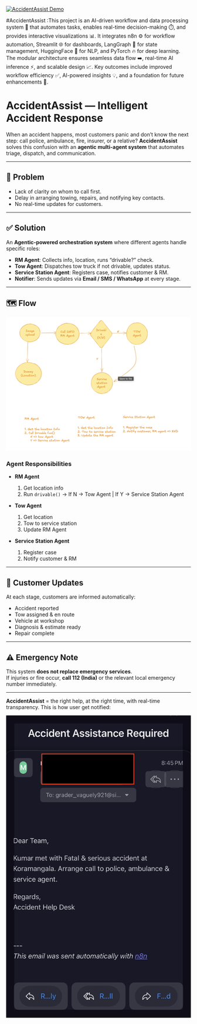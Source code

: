 [![AccidentAssist Demo](https://img.loom.com/v1/thumbnails/d981e74b860c4f1f95abf79abfbc2000?sid=d5e325f1-4ed6-4c35-8730-dc0249d23026)](https://www.loom.com/share/d981e74b860c4f1f95abf79abfbc2000?sid=d5e325f1-4ed6-4c35-8730-dc0249d23026)

#AccidentAssist :This project is an AI-driven workflow and data processing system 🤖 that automates tasks, enables real-time decision-making ⏱️, and provides interactive visualizations 📊. It integrates n8n ⚙️ for workflow automation, Streamlit 🌐 for dashboards, LangGraph 🔗 for state management, HuggingFace 🧠 for NLP, and PyTorch 🔥 for deep learning. The modular architecture ensures seamless data flow ➡️, real-time AI inference ⚡, and scalable design 📈. Key outcomes include improved workflow efficiency ✅, AI-powered insights 💡, and a foundation for future enhancements 🚀.
# AccidentAssist — Intelligent Accident Response

When an accident happens, most customers panic and don’t know the next step: call police, ambulance, fire, insurer, or a relative? **AccidentAssist** solves this confusion with an **agentic multi-agent system** that automates triage, dispatch, and communication.


---

## 🚗 Problem
- Lack of clarity on whom to call first.
- Delay in arranging towing, repairs, and notifying key contacts.
- No real-time updates for customers.

---

## ✅ Solution
An **Agentic-powered orchestration system** where different agents handle specific roles:

- **RM Agent**: Collects info, location, runs “drivable?” check.
- **Tow Agent**: Dispatches tow truck if not drivable, updates status.
- **Service Station Agent**: Registers case, notifies customer & RM.
- **Notifier**: Sends updates via **Email / SMS / WhatsApp** at every stage.

---

## 🗺️ Flow

![Architecture Diagram](./info_flow_diagram.png)

### Agent Responsibilities
- **RM Agent**  
  1. Get location info  
  2. Run `drivable()` → If N → Tow Agent | If Y → Service Station Agent  

- **Tow Agent**  
  1. Get location  
  2. Tow to service station  
  3. Update RM Agent  

- **Service Station Agent**  
  1. Register case  
  2. Notify customer & RM  

---

## 🔔 Customer Updates
At each stage, customers are informed automatically:
- Accident reported  
- Tow assigned & en route  
- Vehicle at workshop  
- Diagnosis & estimate ready  
- Repair complete  

---

## ⚠️ Emergency Note
This system **does not replace emergency services**.  
If injuries or fire occur, **call 112 (India)** or the relevant local emergency number immediately.

---

**AccidentAssist** = the right help, at the right time, with real-time transparency.
This is how user get notified:

![notification](./mail.jpg)

